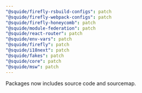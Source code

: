 ```yaml
---
"@squide/firefly-rsbuild-configs": patch
"@squide/firefly-webpack-configs": patch
"@squide/firefly-honeycomb": patch
"@squide/module-federation": patch
"@squide/react-router": patch
"@squide/env-vars": patch
"@squide/firefly": patch
"@squide/i18next": patch
"@squide/fakes": patch
"@squide/core": patch
"@squide/msw": patch
---
```


Packages now includes source code and sourcemap.
